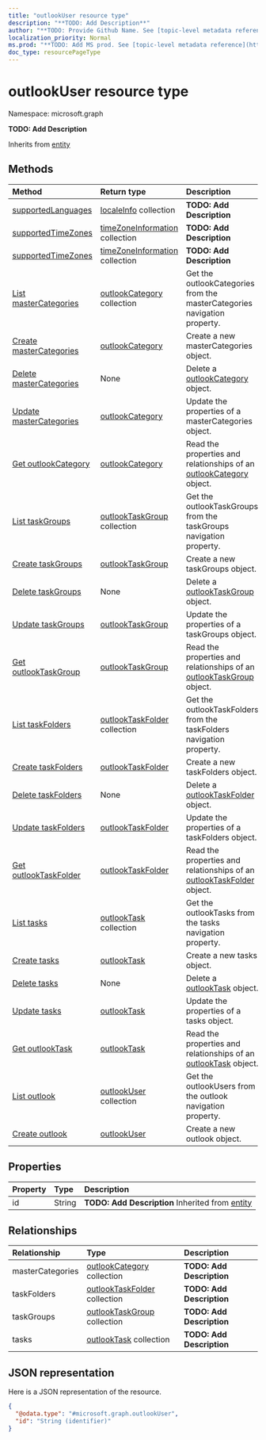```yaml
---
title: "outlookUser resource type"
description: "**TODO: Add Description**"
author: "**TODO: Provide Github Name. See [topic-level metadata reference](https://msgo.azurewebsites.net/add/document/guidelines/metadata.html#topic-level-metadata)**"
localization_priority: Normal
ms.prod: "**TODO: Add MS prod. See [topic-level metadata reference](https://msgo.azurewebsites.net/add/document/guidelines/metadata.html#topic-level-metadata)**"
doc_type: resourcePageType
---
```


# outlookUser resource type


Namespace: microsoft.graph

**TODO: Add Description**


Inherits from [entity](../resources/entity.md)

## Methods
|Method|Return type|Description|
|:---|:---|:---|
|[supportedLanguages](../api/outlookuser-supportedlanguages.md)|[localeInfo](../resources/localeinfo.md) collection|**TODO: Add Description**|
|[supportedTimeZones](../api/outlookuser-supportedtimezones.md)|[timeZoneInformation](../resources/timezoneinformation.md) collection|**TODO: Add Description**|
|[supportedTimeZones](../api/outlookuser-supportedtimezones.md)|[timeZoneInformation](../resources/timezoneinformation.md) collection|**TODO: Add Description**|
|[List masterCategories](../api/outlookuser-list-mastercategories.md)|[outlookCategory](../resources/outlookcategory.md) collection|Get the outlookCategories from the masterCategories navigation property.|
|[Create masterCategories](../api/outlookuser-post-mastercategories.md)|[outlookCategory](../resources/outlookcategory.md)|Create a new masterCategories object.|
|[Delete masterCategories](../api/outlookuser-delete-mastercategories.md)|None|Delete a [outlookCategory](../resources/outlookcategory.md) object.|
|[Update masterCategories](../api/outlookuser-update-mastercategories.md)|[outlookCategory](../resources/outlookcategory.md)|Update the properties of a masterCategories object.|
|[Get outlookCategory](../api/outlookcategory-get.md)|[outlookCategory](../resources/outlookcategory.md)|Read the properties and relationships of an [outlookCategory](../resources/outlookcategory.md) object.|
|[List taskGroups](../api/outlookuser-list-taskgroups.md)|[outlookTaskGroup](../resources/outlooktaskgroup.md) collection|Get the outlookTaskGroups from the taskGroups navigation property.|
|[Create taskGroups](../api/outlookuser-post-taskgroups.md)|[outlookTaskGroup](../resources/outlooktaskgroup.md)|Create a new taskGroups object.|
|[Delete taskGroups](../api/outlookuser-delete-taskgroups.md)|None|Delete a [outlookTaskGroup](../resources/outlooktaskgroup.md) object.|
|[Update taskGroups](../api/outlookuser-update-taskgroups.md)|[outlookTaskGroup](../resources/outlooktaskgroup.md)|Update the properties of a taskGroups object.|
|[Get outlookTaskGroup](../api/outlooktaskgroup-get.md)|[outlookTaskGroup](../resources/outlooktaskgroup.md)|Read the properties and relationships of an [outlookTaskGroup](../resources/outlooktaskgroup.md) object.|
|[List taskFolders](../api/outlookuser-list-taskfolders.md)|[outlookTaskFolder](../resources/outlooktaskfolder.md) collection|Get the outlookTaskFolders from the taskFolders navigation property.|
|[Create taskFolders](../api/outlookuser-post-taskfolders.md)|[outlookTaskFolder](../resources/outlooktaskfolder.md)|Create a new taskFolders object.|
|[Delete taskFolders](../api/outlookuser-delete-taskfolders.md)|None|Delete a [outlookTaskFolder](../resources/outlooktaskfolder.md) object.|
|[Update taskFolders](../api/outlookuser-update-taskfolders.md)|[outlookTaskFolder](../resources/outlooktaskfolder.md)|Update the properties of a taskFolders object.|
|[Get outlookTaskFolder](../api/outlooktaskfolder-get.md)|[outlookTaskFolder](../resources/outlooktaskfolder.md)|Read the properties and relationships of an [outlookTaskFolder](../resources/outlooktaskfolder.md) object.|
|[List tasks](../api/outlookuser-list-tasks.md)|[outlookTask](../resources/outlooktask.md) collection|Get the outlookTasks from the tasks navigation property.|
|[Create tasks](../api/outlookuser-post-tasks.md)|[outlookTask](../resources/outlooktask.md)|Create a new tasks object.|
|[Delete tasks](../api/outlookuser-delete-tasks.md)|None|Delete a [outlookTask](../resources/outlooktask.md) object.|
|[Update tasks](../api/outlookuser-update-tasks.md)|[outlookTask](../resources/outlooktask.md)|Update the properties of a tasks object.|
|[Get outlookTask](../api/outlooktask-get.md)|[outlookTask](../resources/outlooktask.md)|Read the properties and relationships of an [outlookTask](../resources/outlooktask.md) object.|
|[List outlook](../api/user-list-outlook.md)|[outlookUser](../resources/outlookuser.md) collection|Get the outlookUsers from the outlook navigation property.|
|[Create outlook](../api/user-post-outlook.md)|[outlookUser](../resources/outlookuser.md)|Create a new outlook object.|

## Properties
|Property|Type|Description|
|:---|:---|:---|
|id|String|**TODO: Add Description** Inherited from [entity](../resources/entity.md)|

## Relationships
|Relationship|Type|Description|
|:---|:---|:---|
|masterCategories|[outlookCategory](../resources/outlookcategory.md) collection|**TODO: Add Description**|
|taskFolders|[outlookTaskFolder](../resources/outlooktaskfolder.md) collection|**TODO: Add Description**|
|taskGroups|[outlookTaskGroup](../resources/outlooktaskgroup.md) collection|**TODO: Add Description**|
|tasks|[outlookTask](../resources/outlooktask.md) collection|**TODO: Add Description**|

## JSON representation
Here is a JSON representation of the resource.
<!-- {
  "blockType": "resource",
  "keyProperty": "id",
  "@odata.type": "microsoft.graph.outlookUser",
  "baseType": "microsoft.graph.entity",
  "openType": false
}
-->
``` json
{
  "@odata.type": "#microsoft.graph.outlookUser",
  "id": "String (identifier)"
}
```

